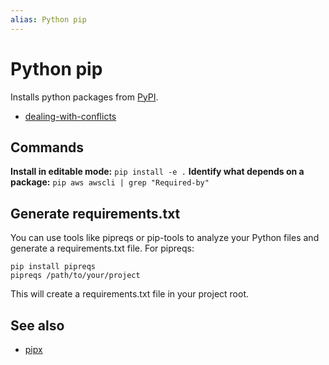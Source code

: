 ```yaml
---
alias: Python pip
---
```

# Python pip

Installs python packages from [PyPI](../pypi.md).

- [dealing-with-conflicts](dealing-with-conflicts.md)

## Commands

**Install in editable mode:** `pip install -e .`
**Identify what depends on a package:** `pip aws awscli | grep "Required-by"`

## Generate requirements.txt

You can use tools like pipreqs or pip-tools to analyze your Python files and generate a requirements.txt  file.
For pipreqs:

```shell
pip install pipreqs
pipreqs /path/to/your/project
```

This will create a requirements.txt file in your project root.  

## See also

- [pipx](pipx.md)

